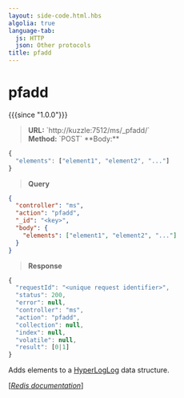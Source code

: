 ```yaml
---
layout: side-code.html.hbs
algolia: true
language-tab:
  js: HTTP
  json: Other protocols
title: pfadd
---
```


# pfadd

{{{since "1.0.0"}}}




<blockquote class="js">
<p>
<b>URL:</b> `http://kuzzle:7512/ms/_pfadd/<key>`  
</br><b>Method:</b> `POST`  
**Body:**
</p>
</blockquote>


```js
{
  "elements": ["element1", "element2", "..."]
}
```



<blockquote class="json">
<p>
<b>Query</b>
</p>
</blockquote>


```json
{
  "controller": "ms",
  "action": "pfadd",
  "_id": "<key>",
  "body": {
    "elements": ["element1", "element2", "..."]
  }
}
```

>**Response**

```javascript
{
  "requestId": "<unique request identifier>",
  "status": 200,
  "error": null,
  "controller": "ms",
  "action": "pfadd",
  "collection": null,
  "index": null,
  "volatile": null,
  "result": [0|1]
}
```

Adds elements to a [HyperLogLog](https://en.wikipedia.org/wiki/HyperLogLog) data structure.

[[_Redis documentation_]](https://redis.io/commands/pfadd)
